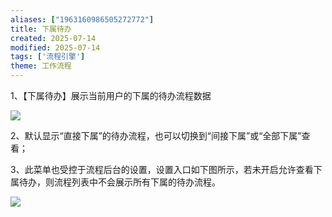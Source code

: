 ```yaml
---
aliases: ["1963160986505272772"]
title: 下属待办
created: 2025-07-14
modified: 2025-07-14
tags: ['流程引擎']
theme: 工作流程
---
```


1、【下属待办】展示当前用户的下属的待办流程数据

![](44e8d9d49de242f80bc0852a196e008b.jpg)

2、默认显示“直接下属”的待办流程，也可以切换到“间接下属”或“全部下属”查看；

3、此菜单也受控于流程后台的设置，设置入口如下图所示，若未开启允许查看下属待办，则流程列表中不会展示所有下属的待办流程。

![](d37b72c044daacd2f4ef0de2f925ad67.jpg)